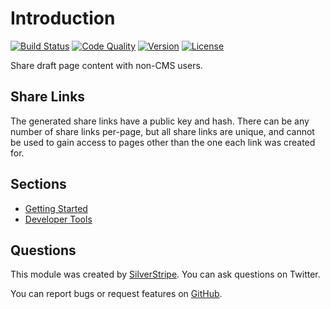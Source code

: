 # Introduction

[![Build Status](http://img.shields.io/travis/silverstripe-labs/silverstripe-sharedraftcontent.svg?style=flat-square)](https://travis-ci.org/silverstripe-labs/silverstripe-sharedraftcontent)
[![Code Quality](http://img.shields.io/scrutinizer/g/silverstripe-labs/silverstripe-sharedraftcontent.svg?style=flat-square)](https://scrutinizer-ci.com/g/silverstripe-labs/silverstripe-sharedraftcontent)
[![Version](http://img.shields.io/packagist/v/silverstripe-labs/silverstripe-sharedraftcontent.svg?style=flat-square)](https://packagist.org/packages/silverstripe-labs/silverstripe-sharedraftcontent)
[![License](http://img.shields.io/packagist/l/silverstripe-labs/silverstripe-sharedraftcontent.svg?style=flat-square)](license.md)

Share draft page content with non-CMS users.

## Share Links

The generated share links have a public key and hash. There can be any number of share links per-page, but all share links are unique, and cannot be used to gain access to pages other than the one each link was created for.

## Sections

- [Getting Started](getting-started.md)
- [Developer Tools](developer-tools.md)

## Questions

This module was created by [SilverStripe](https://twitter.com/silverstripe). You can ask questions on Twitter.

You can report bugs or request features on [GitHub](https://github.com/silverstripe-labs/silverstripe-sharedraftcontent/issues).
